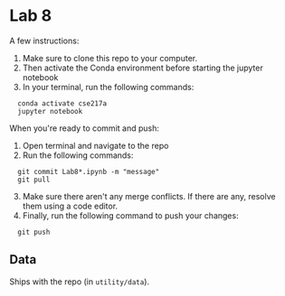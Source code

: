 # Lab 8

A few instructions:

1. Make sure to clone this repo to your computer. 
2. Then activate the Conda environment before starting the jupyter notebook
3. In your terminal, run the following commands:
  ```console 
    conda activate cse217a
    jupyter notebook
  ```

When you're ready to commit and push:
1. Open terminal and navigate to the repo
2. Run the following commands:
  ```console 
    git commit Lab8*.ipynb -m "message"
    git pull
  ```
3. Make sure there aren't any merge conflicts. If there are any, resolve them using a code editor. 
4. Finally, run the following command to push your changes: 
  ```console 
    git push
  ```

## Data
Ships with the repo (in `utility/data`).
